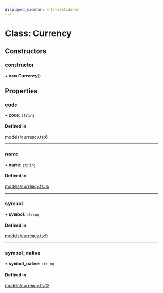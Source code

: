 ```yaml
---
displayed_sidebar: entitiesSidebar
---
```


# Class: Currency

## Constructors

### constructor

• **new Currency**()

## Properties

### code

• **code**: `string`

#### Defined in

[models/currency.ts:6](https://github.com/medusajs/medusa/blob/70139d0bb/packages/medusa/src/models/currency.ts#L6)

___

### name

• **name**: `string`

#### Defined in

[models/currency.ts:15](https://github.com/medusajs/medusa/blob/70139d0bb/packages/medusa/src/models/currency.ts#L15)

___

### symbol

• **symbol**: `string`

#### Defined in

[models/currency.ts:9](https://github.com/medusajs/medusa/blob/70139d0bb/packages/medusa/src/models/currency.ts#L9)

___

### symbol\_native

• **symbol\_native**: `string`

#### Defined in

[models/currency.ts:12](https://github.com/medusajs/medusa/blob/70139d0bb/packages/medusa/src/models/currency.ts#L12)
